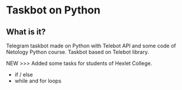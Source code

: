 # Taskbot on Python
## What is it?
Telegram taskbot made on Python with Telebot API and some code of Netology Python course.
Taskbot based on Telebot library.

NEW >>> Added some tasks for students of Hexlet College.
- if / else
- while and for loops

